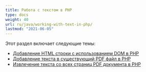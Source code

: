 ```yaml
---
title: Работа с текстом в PHP
type: docs
weight: 40
url: ru/java/working-with-text-in-php/
lastmod: "2021-06-05"
---
```


Этот раздел включает следующие темы:

- [Добавление HTML строки с использованием DOM в PHP](/pdf/java/add-html-string-using-dom-in-php/)
- [Добавление текста в существующий PDF файл в PHP](/pdf/java/add-text-to-an-existing-pdf-file-in-php/)
- [Извлечение текста со всех страниц PDF документа в PHP](/pdf/java/extract-text-from-all-the-pages-of-a-pdf-document-in-php/)